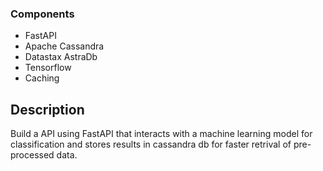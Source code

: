 [//]: <> (https://github.com/PuneetSivananda/nlp-text-classification.git)

### Components
- FastAPI
- Apache Cassandra
- Datastax AstraDb
- Tensorflow
- Caching

## Description
Build a API using FastAPI that interacts with a machine learning model for classification and stores results in cassandra db for faster retrival of pre-processed data.

